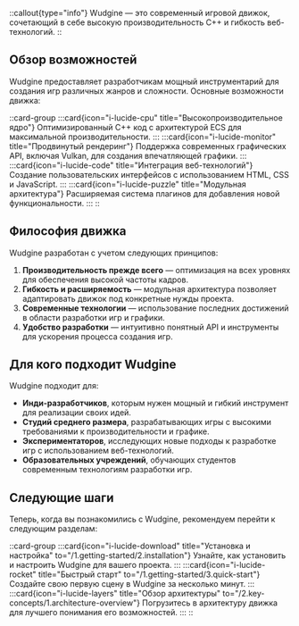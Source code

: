 ::callout{type="info"}
Wudgine — это современный игровой движок, сочетающий в себе высокую производительность C++ и гибкость веб-технологий.
::

## Обзор возможностей

Wudgine предоставляет разработчикам мощный инструментарий для создания игр различных жанров и сложности. Основные возможности движка:

::card-group
  :::card{icon="i-lucide-cpu" title="Высокопроизводительное ядро"}
  Оптимизированный C++ код с архитектурой ECS для максимальной производительности.
  :::
  :::card{icon="i-lucide-monitor" title="Продвинутый рендеринг"}
  Поддержка современных графических API, включая Vulkan, для создания впечатляющей графики.
  :::
  :::card{icon="i-lucide-code" title="Интеграция веб-технологий"}
  Создание пользовательских интерфейсов с использованием HTML, CSS и JavaScript.
  :::
  :::card{icon="i-lucide-puzzle" title="Модульная архитектура"}
  Расширяемая система плагинов для добавления новой функциональности.
  :::
::

## Философия движка

Wudgine разработан с учетом следующих принципов:

1. **Производительность прежде всего** — оптимизация на всех уровнях для обеспечения высокой частоты кадров.
2. **Гибкость и расширяемость** — модульная архитектура позволяет адаптировать движок под конкретные нужды проекта.
3. **Современные технологии** — использование последних достижений в области разработки игр и графики.
4. **Удобство разработки** — интуитивно понятный API и инструменты для ускорения процесса создания игр.

## Для кого подходит Wudgine

Wudgine подходит для:

- **Инди-разработчиков**, которым нужен мощный и гибкий инструмент для реализации своих идей.
- **Студий среднего размера**, разрабатывающих игры с высокими требованиями к производительности и графике.
- **Экспериментаторов**, исследующих новые подходы к разработке игр с использованием веб-технологий.
- **Образовательных учреждений**, обучающих студентов современным технологиям разработки игр.

## Следующие шаги

Теперь, когда вы познакомились с Wudgine, рекомендуем перейти к следующим разделам:

::card-group
  :::card{icon="i-lucide-download" title="Установка и настройка" to="/1.getting-started/2.installation"}
  Узнайте, как установить и настроить Wudgine для вашего проекта.
  :::
  :::card{icon="i-lucide-rocket" title="Быстрый старт" to="/1.getting-started/3.quick-start"}
  Создайте свою первую сцену в Wudgine за несколько минут.
  :::
  :::card{icon="i-lucide-layers" title="Обзор архитектуры" to="/2.key-concepts/1.architecture-overview"}
  Погрузитесь в архитектуру движка для лучшего понимания его возможностей.
  :::
::
